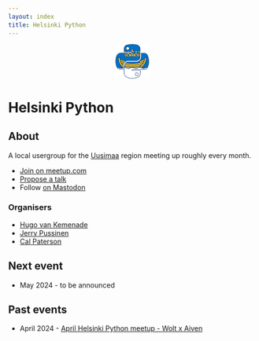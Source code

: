 ```yaml
---
layout: index
title: Helsinki Python
---
```


<div align="center"><img
src="https://raw.githubusercontent.com/helsinki-python/logo/main/HelPy.svg"
alt="Helsinki Python logo"
style="height: 5em"></div>

<h1>Helsinki Python</h1>

## About

A local usergroup for the [Uusimaa](https://en.wikipedia.org/wiki/Uusimaa)
region meeting up roughly every month.

- [Join on meetup.com](https://www.meetup.com/helpy-meetups/)
- [Propose a talk](https://forms.gle/KjZVgeMGHRd5ECCJ9)
- Follow <a rel="me" href="https://fosstodon.org/@HelPy">on Mastodon</a>

### Organisers

- [Hugo van Kemenade](https://github.com/hugovk)
- [Jerry Pussinen](https://github.com/jerry-git)
- [Cal Paterson](https://github.com/calpaterson)

## Next event

- May 2024 - to be announced

## Past events

- April 2024 - [April Helsinki Python meetup - Wolt x
  Aiven](https://www.meetup.com/helpy-meetups/events/299649951/)
